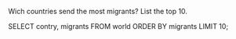 Wich countries send the most migrants? List the top 10.

SELECT contry, migrants 
FROM world
ORDER BY migrants
LIMIT 10;